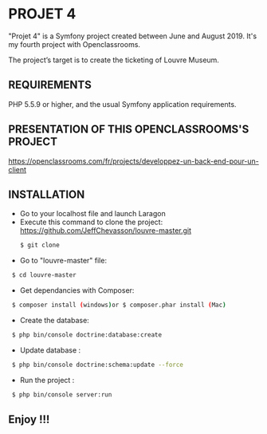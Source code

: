 PROJET 4
========

"Projet 4" is a Symfony project created between June and August 2019. It's my fourth project with Openclassrooms.

The project’s target is to create the ticketing of Louvre Museum.

REQUIREMENTS
------------

PHP 5.5.9 or higher,
and the usual Symfony application requirements.

PRESENTATION OF THIS OPENCLASSROOMS'S PROJECT
---------------------------------------------


https://openclassrooms.com/fr/projects/developpez-un-back-end-pour-un-client


INSTALLATION
------------


* Go to your localhost file and launch Laragon
* Execute this command to clone the project: https://github.com/JeffChevasson/louvre-master.git
  ```bash 
  $ git clone 
  ```
 * Go to "louvre-master" file: 
 ```bash 
  $ cd louvre-master
 ```
* Get dependancies with Composer: 
```bash
 $ composer install (windows)or $ composer.phar install (Mac)
```
* Create the database: 
```bash
 $ php bin/console doctrine:database:create
```
* Update database : 
```bash
 $ php bin/console doctrine:schema:update --force
```
* Run the project : 
```bash
 $ php bin/console server:run
```

Enjoy !!!
---------
